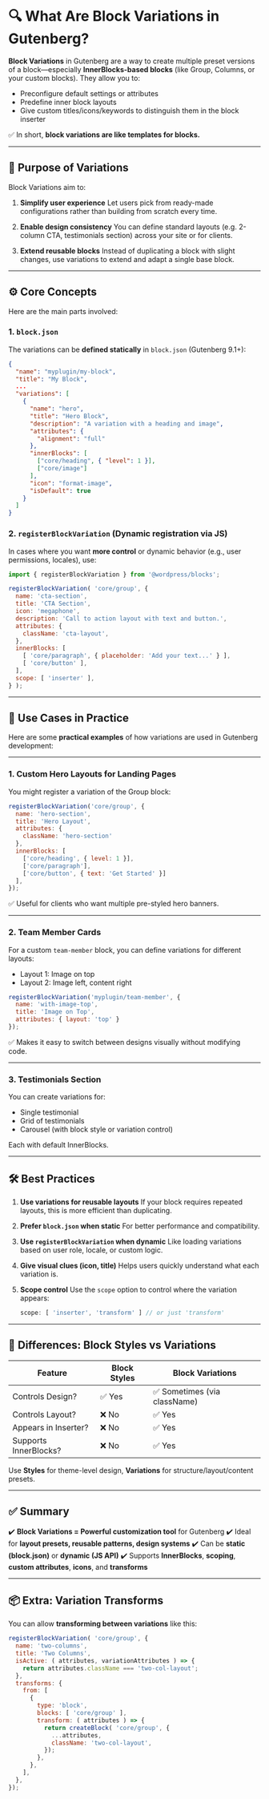 # 🔍 What Are Block Variations in Gutenberg?

**Block Variations** in Gutenberg are a way to create multiple preset versions of a block—especially **InnerBlocks-based blocks** (like Group, Columns, or your custom blocks). They allow you to:

* Preconfigure default settings or attributes
* Predefine inner block layouts
* Give custom titles/icons/keywords to distinguish them in the block inserter

✅ In short, **block variations are like templates for blocks.**

---

## 🎯 Purpose of Variations

Block Variations aim to:

1. **Simplify user experience**
   Let users pick from ready-made configurations rather than building from scratch every time.

2. **Enable design consistency**
   You can define standard layouts (e.g. 2-column CTA, testimonials section) across your site or for clients.

3. **Extend reusable blocks**
   Instead of duplicating a block with slight changes, use variations to extend and adapt a single base block.

---

## ⚙️ Core Concepts

Here are the main parts involved:

### 1. `block.json`

The variations can be **defined statically** in `block.json` (Gutenberg 9.1+):

```json
{
  "name": "myplugin/my-block",
  "title": "My Block",
  ...
  "variations": [
    {
      "name": "hero",
      "title": "Hero Block",
      "description": "A variation with a heading and image",
      "attributes": {
        "alignment": "full"
      },
      "innerBlocks": [
        ["core/heading", { "level": 1 }],
        ["core/image"]
      ],
      "icon": "format-image",
      "isDefault": true
    }
  ]
}
```

### 2. `registerBlockVariation` (Dynamic registration via JS)

In cases where you want **more control** or dynamic behavior (e.g., user permissions, locales), use:

```js
import { registerBlockVariation } from '@wordpress/blocks';

registerBlockVariation( 'core/group', {
  name: 'cta-section',
  title: 'CTA Section',
  icon: 'megaphone',
  description: 'Call to action layout with text and button.',
  attributes: {
    className: 'cta-layout',
  },
  innerBlocks: [
    [ 'core/paragraph', { placeholder: 'Add your text...' } ],
    [ 'core/button' ],
  ],
  scope: [ 'inserter' ],
} );
```

---

## 🚀 Use Cases in Practice

Here are some **practical examples** of how variations are used in Gutenberg development:

---

### 1. **Custom Hero Layouts for Landing Pages**

You might register a variation of the Group block:

```js
registerBlockVariation('core/group', {
  name: 'hero-section',
  title: 'Hero Layout',
  attributes: {
    className: 'hero-section'
  },
  innerBlocks: [
    ['core/heading', { level: 1 }],
    ['core/paragraph'],
    ['core/button', { text: 'Get Started' }]
  ],
});
```

✅ Useful for clients who want multiple pre-styled hero banners.

---

### 2. **Team Member Cards**

For a custom `team-member` block, you can define variations for different layouts:

* Layout 1: Image on top
* Layout 2: Image left, content right

```js
registerBlockVariation('myplugin/team-member', {
  name: 'with-image-top',
  title: 'Image on Top',
  attributes: { layout: 'top' }
});
```

✅ Makes it easy to switch between designs visually without modifying code.

---

### 3. **Testimonials Section**

You can create variations for:

* Single testimonial
* Grid of testimonials
* Carousel (with block style or variation control)

Each with default InnerBlocks.

---

## 🛠 Best Practices

1. **Use variations for reusable layouts**
   If your block requires repeated layouts, this is more efficient than duplicating.

2. **Prefer `block.json` when static**
   For better performance and compatibility.

3. **Use `registerBlockVariation` when dynamic**
   Like loading variations based on user role, locale, or custom logic.

4. **Give visual clues (icon, title)**
   Helps users quickly understand what each variation is.

5. **Scope control**
   Use the `scope` option to control where the variation appears:

   ```js
   scope: [ 'inserter', 'transform' ] // or just 'transform'
   ```

---

## 🧩 Differences: Block Styles vs Variations

| Feature               | Block Styles | Block Variations            |
| --------------------- | ------------ | --------------------------- |
| Controls Design?      | ✅ Yes        | ✅ Sometimes (via className) |
| Controls Layout?      | ❌ No         | ✅ Yes                       |
| Appears in Inserter?  | ❌ No         | ✅ Yes                       |
| Supports InnerBlocks? | ❌ No         | ✅ Yes                       |

Use **Styles** for theme-level design, **Variations** for structure/layout/content presets.

---

## ✅ Summary

✔️ **Block Variations = Powerful customization tool** for Gutenberg
✔️ Ideal for **layout presets, reusable patterns, design systems**
✔️ Can be **static (block.json)** or **dynamic (JS API)**
✔️ Supports **InnerBlocks**, **scoping**, **custom attributes**, **icons**, and **transforms**

---

## 📦 Extra: Variation Transforms

You can allow **transforming between variations** like this:

```js
registerBlockVariation( 'core/group', {
  name: 'two-columns',
  title: 'Two Columns',
  isActive: ( attributes, variationAttributes ) => {
    return attributes.className === 'two-col-layout';
  },
  transforms: {
    from: [
      {
        type: 'block',
        blocks: [ 'core/group' ],
        transform: ( attributes ) => {
          return createBlock( 'core/group', {
            ...attributes,
            className: 'two-col-layout',
          });
        },
      },
    ],
  },
});
```
